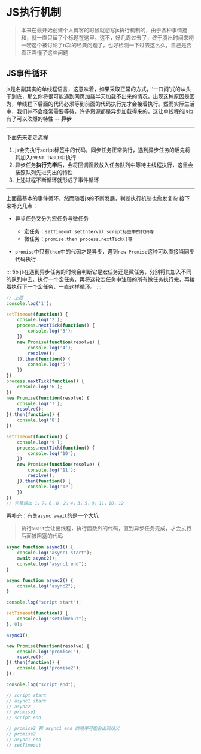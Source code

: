 # JS执行机制

>本来在最开始创建个人博客的时候就想写js执行机制的，由于各种事情搅和，就一直只留了个标题在这里。这不，好几周过去了，终于腾出时间来唠一唠这个被讨论了n次的经典问题了，也好检测一下过去这么久，自己是否真正弄懂了这些问题

## JS事件循环

js是名副其实的单线程语言，这意味着，如果采取正常的方式，‘一口闷’式的从头干到底，那么你将很可能遇到网页加载半天加载不出来的情况。出现这种原因是因为，单线程下后面的代码必须等到前面的代码执行完才会接着执行。然而实际生活中，我们并不会经常需要等待，许多资源都是异步加载得来的，这让单线程的js也有了可以吹爆的特性 -- **异步**

***
下面先来走走流程
1. js会先执行script标签中的代码，同步任务正常执行，遇到异步任务的话先将其加入`EVENT TABLE`中执行
2. 异步任务**执行完毕**后，会将回调函数放入任务队列中等待主线程执行，这里会按照队列先进先出的特性
3. 上述过程不断循环就形成了事件循环

***
上面最基本的事件循环，然而随着js的不断发展，判断执行机制也愈发复杂
接下来补充几点：
* 异步任务又分为宏任务与微任务
    * 宏任务：`setTimeout setInterval script标签中的代码等`
    * 微任务：`promise.then process.nextTick()等`

* `promise`中只有`then`中的代码才是异步，遇到`new Promise`这种可以直接当同步代码执行


::: tip
js在遇到异步任务的时候会判断它是宏任务还是微任务，分别将其加入不同的队列中去。执行一个宏任务，再将这轮宏任务中注册的所有微任务执行完，再接着执行下一个宏任务，一直这样循环。
:::

```js
// 上题
console.log('1');

setTimeout(function() {
    console.log('2');
    process.nextTick(function() {
        console.log('3');
    })
    new Promise(function(resolve) {
        console.log('4');
        resolve();
    }).then(function() {
        console.log('5')
    })
})
process.nextTick(function() {
    console.log('6');
})
new Promise(function(resolve) {
    console.log('7');
    resolve();
}).then(function() {
    console.log('8')
})

setTimeout(function() {
    console.log('9');
    process.nextTick(function() {
        console.log('10');
    })
    new Promise(function(resolve) {
        console.log('11');
        resolve();
    }).then(function() {
        console.log('12')
    })
})
// 完整输出 1，7，6，8，2，4，3，5，9，11，10，12
```

再补充：有关`async await`的是一个大坑
> 执行`await`会让出线程，执行函数外的代码，直到异步任务完成，才会执行后面被阻塞的代码

```js
async function async1() {
    console.log("async1 start");
    await async2();
    console.log("async1 end");
}

async function async2() {
    console.log("async2");
}

console.log("script start");

setTimeout(function() {
    console.log("setTimeout");
}, 0);

async1();

new Promise(function(resolve) {
    console.log("promise1");
    resolve();
}).then(function() {
    console.log("promise2");
});

console.log("script end");

// script start
// async1 start
// async2
// promise1
// script end

// promise2 和 async1 end 的顺序可能会出现歧义
// promise2
// async1 end
// setTimeout

```
 